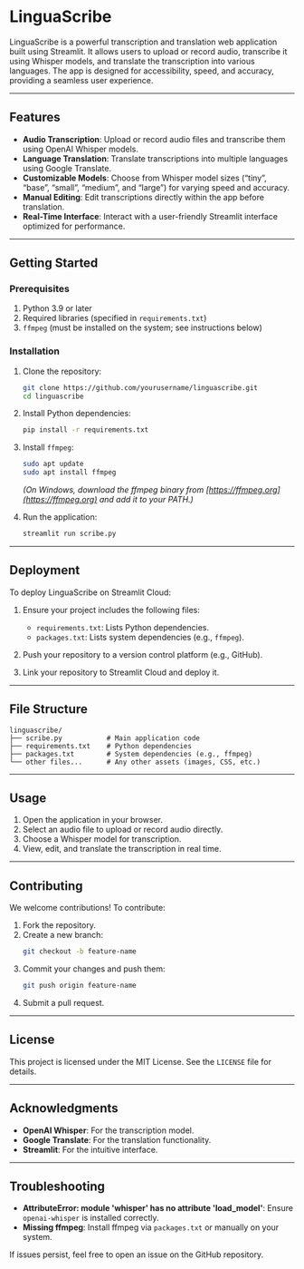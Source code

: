 # LinguaScribe

LinguaScribe is a powerful transcription and translation web application built using Streamlit. It allows users to upload or record audio, transcribe it using Whisper models, and translate the transcription into various languages. The app is designed for accessibility, speed, and accuracy, providing a seamless user experience.

---

## Features

- **Audio Transcription**: Upload or record audio files and transcribe them using OpenAI Whisper models.
- **Language Translation**: Translate transcriptions into multiple languages using Google Translate.
- **Customizable Models**: Choose from Whisper model sizes (“tiny”, “base”, “small”, “medium”, and “large”) for varying speed and accuracy.
- **Manual Editing**: Edit transcriptions directly within the app before translation.
- **Real-Time Interface**: Interact with a user-friendly Streamlit interface optimized for performance.

---

## Getting Started

### Prerequisites

1. Python 3.9 or later
2. Required libraries (specified in `requirements.txt`)
3. `ffmpeg` (must be installed on the system; see instructions below)

### Installation

1. Clone the repository:
   ```bash
   git clone https://github.com/yourusername/linguascribe.git
   cd linguascribe
   ```

2. Install Python dependencies:
   ```bash
   pip install -r requirements.txt
   ```

3. Install `ffmpeg`:
   ```bash
   sudo apt update
   sudo apt install ffmpeg
   ```

   *(On Windows, download the ffmpeg binary from [https://ffmpeg.org](https://ffmpeg.org) and add it to your PATH.)*

4. Run the application:
   ```bash
   streamlit run scribe.py
   ```

---

## Deployment

To deploy LinguaScribe on Streamlit Cloud:

1. Ensure your project includes the following files:
   - `requirements.txt`: Lists Python dependencies.
   - `packages.txt`: Lists system dependencies (e.g., `ffmpeg`).

2. Push your repository to a version control platform (e.g., GitHub).

3. Link your repository to Streamlit Cloud and deploy it.

---

## File Structure

```
linguascribe/
├── scribe.py           # Main application code
├── requirements.txt    # Python dependencies
├── packages.txt        # System dependencies (e.g., ffmpeg)
└── other files...      # Any other assets (images, CSS, etc.)
```

---

## Usage

1. Open the application in your browser.
2. Select an audio file to upload or record audio directly.
3. Choose a Whisper model for transcription.
4. View, edit, and translate the transcription in real time.

---

## Contributing

We welcome contributions! To contribute:

1. Fork the repository.
2. Create a new branch:
   ```bash
   git checkout -b feature-name
   ```
3. Commit your changes and push them:
   ```bash
   git push origin feature-name
   ```
4. Submit a pull request.

---

## License

This project is licensed under the MIT License. See the `LICENSE` file for details.

---

## Acknowledgments

- **OpenAI Whisper**: For the transcription model.
- **Google Translate**: For the translation functionality.
- **Streamlit**: For the intuitive interface.

---

## Troubleshooting

- **AttributeError: module 'whisper' has no attribute 'load_model'**: Ensure `openai-whisper` is installed correctly.
- **Missing ffmpeg**: Install ffmpeg via `packages.txt` or manually on your system.

If issues persist, feel free to open an issue on the GitHub repository.

